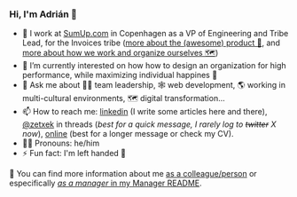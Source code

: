 ### Hi, I'm Adrián 👋

<!--
**zetxek/zetxek** is a ✨ _special_ ✨ repository because its `README.md` (this file) appears on your GitHub profile.

Here are some ideas to get you started:

- 🔭 I’m currently working at [Company Name](https://www.fancywebsite.com) as a Master of Puppets
- 🌱 I’m currently learning ...
- 💬 Ask me about ...
- 📫 How to reach me: ...
- 😄 Pronouns: he/him
- ⚡ Fun fact: I'm left handed 🤚
-->


- 🧾 I work at [SumUp.com](https://www.sumup.com) in Copenhagen as a VP of Engineering and Tribe Lead, for the Invoices tribe ([more about the (awesome) product 🧾](https://www.sumup.com/en-gb/invoices/), and [more about how we work and organize ourselves 🗺️](https://www.sumup.com/en-us/how-we-work/tribalization/))
- 🌱 I’m currently interested on how how to design an organization for high performance, while maximizing individual happines 🦄
- 💬 Ask me about 🧑‍💻 team leadership, 🕸 web development, 🌎 working in multi-cultural environments, 🗺️ digital transformation...
- 📫 How to reach me: [linkedin](https://www.linkedin.com/in/adrianmoreno/) (I write some articles here and there), [@zetxek](https://threads.com/zetxek) in threads (_best for a quick message, I rarely log to ~~twitter~~ X now_), [online](https://www.adrianmoreno.info/) (best for a longer message or check my CV).
- 🙋‍♂️ Pronouns: he/him
- ⚡ Fun fact: I'm left handed 🤚

📃 You can find more information about me [as a colleague/person](https://my.manualof.me/s/614a002810cba276bced416e4b7eae953257699cfb55057a8eeda) or especifically [_as a manager_ in my Manager README](https://github.com/zetxek/zetxek/blob/main/ManagerREADME.md).
